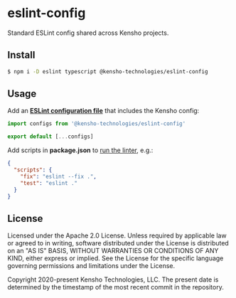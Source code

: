# eslint-config

Standard ESLint config shared across Kensho projects.

## Install

```sh
$ npm i -D eslint typescript @kensho-technologies/eslint-config
```

## Usage

Add an [**ESLint configuration file**](https://eslint.org/docs/latest/use/configure/configuration-files) that includes the Kensho config:

```js
import configs from '@kensho-technologies/eslint-config'

export default [...configs]
```

Add scripts in **package.json** to [run the linter](http://eslint.org/docs/user-guide/command-line-interface), e.g.:

```json
{
  "scripts": {
    "fix": "eslint --fix .",
    "test": "eslint ."
  }
}
```

## License

Licensed under the Apache 2.0 License. Unless required by applicable law or agreed to in writing, software distributed under the License is distributed on an "AS IS" BASIS, WITHOUT WARRANTIES OR CONDITIONS OF ANY KIND, either express or implied. See the License for the specific language governing permissions and limitations under the License.

Copyright 2020-present Kensho Technologies, LLC. The present date is determined by the timestamp of the most recent commit in the repository.
